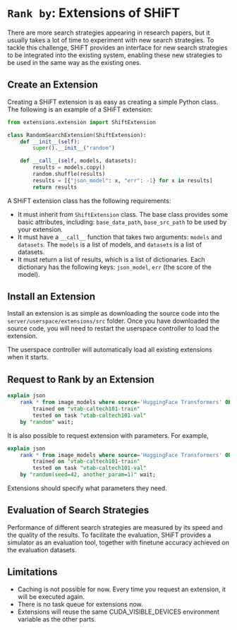 # ```Rank by```: Extensions of SHiFT

There are more search strategies appearing in research papers, but it usually takes a lot of time to experiment with new search strategies. To tackle this challenge, SHiFT provides an interface for new search strategies to be integrated into the existing system, enabling these new strategies to be used in the same way as the existing ones.

## Create an Extension

Creating a SHiFT extension is as easy as creating a simple Python class. The following is an example of a SHiFT extension:

```python
from extensions.extension import ShiftExtension

class RandomSearchExtension(ShiftExtension):
    def __init__(self):
        super().__init__("random")

    def __call__(self, models, datasets):
        results = models.copy()
        random.shuffle(results)
        results = [{"json_model": x, "err": -1} for x in results]
        return results
```

A SHiFT extension class has the following requirements:

* It must inherit from `ShiftExtension` class. The base class provides some basic attributes, including: `base_data_path`, `base_src_path` to be used by your extension.
* It must have a `__call__` function that takes two arguments: `models` and `datasets`. The `models` is a list of models, and `datasets` is a list of datasets.
* It must return a list of results, which is a list of dictionaries. Each dictionary has the following keys: `json_model`, `err` (the score of the model).

## Install an Extension

Install an extension is as simple as downloading the source code into the `server/userspace/extensions/src` folder. Once you have downloaded the source code, you will need to restart the userspace controller to load the extension.

The userspace controller will automatically load all existing extensions when it starts.

## Request to Rank by an Extension

```sql
explain json 
    rank * from image_models where source='HuggingFace Transformers' ORDER BY err ASC
        trained on "vtab-caltech101-train" 
        tested on task "vtab-caltech101-val" 
    by "random" wait;
```

It is also possible to request extension with parameters. For example,

```sql
explain json 
    rank * from image_models where source='HuggingFace Transformers' ORDER BY err ASC
        trained on "vtab-caltech101-train" 
        tested on task "vtab-caltech101-val" 
    by "random(seed=42, another_param=1)" wait;
```

Extensions should specify what parameters they need.

## Evaluation of Search Strategies

Performance of different search strategies are measured by its speed and the quality of the results. To facilitate the evaluation, SHiFT provides a simulator as an evaluation tool, together with finetune accuracy achieved on the evaluation datasets.

## Limitations

* Caching is not possible for now. Every time you request an extension, it will be executed again.
* There is no task queue for extensions now.
* Extensions will reuse the same CUDA_VISIBLE_DEVICES environment variable as the other parts.